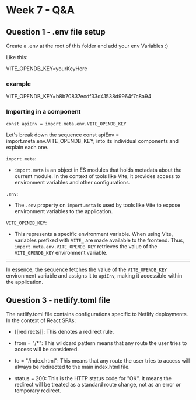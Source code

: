 # Week 7 - Q&A

## Question 1 - .env file setup

Create a .env at the root of this folder and add your env Variables :)

Like this:

VITE_OPENDB_KEY=yourKeyHere

### example

VITE_OPENDB_KEY=b8b70837ecdf33d41538d9964f7c8a94

### Importing in a component

`const apiEnv = import.meta.env.VITE_OPENDB_KEY`

Let's break down the sequence const apiEnv = import.meta.env.VITE_OPENDB_KEY; into its individual components and explain each one.

`import.meta`:

- `import.meta` is an object in ES modules that holds metadata about the current module. In the context of tools like Vite, it provides access to environment variables and other configurations.

`.env`:

- The `.env` property on `import.meta` is used by tools like Vite to expose environment variables to the application.

`VITE_OPENDB_KEY`:

- This represents a specific environment variable. When using Vite, variables prefixed with `VITE_` are made available to the frontend. Thus, `import.meta.env.VITE_OPENDB_KEY` retrieves the value of the `VITE_OPENDB_KEY` environment variable.

---

In essence, the sequence fetches the value of the `VITE_OPENDB_KEY` environment variable and assigns it to `apiEnv`, making it accessible within the application.

## Question 3 - netlify.toml file

The netlify.toml file contains configurations specific to Netlify deployments. In the context of React SPAs:

- [[redirects]]: This denotes a redirect rule.

- from = "/\*": This wildcard pattern means that any route the user tries to access will be considered.

- to = "/index.html": This means that any route the user tries to access will always be redirected to the main index.html file.

- status = 200: This is the HTTP status code for "OK". It means the redirect will be treated as a standard route change, not as an error or temporary redirect.
